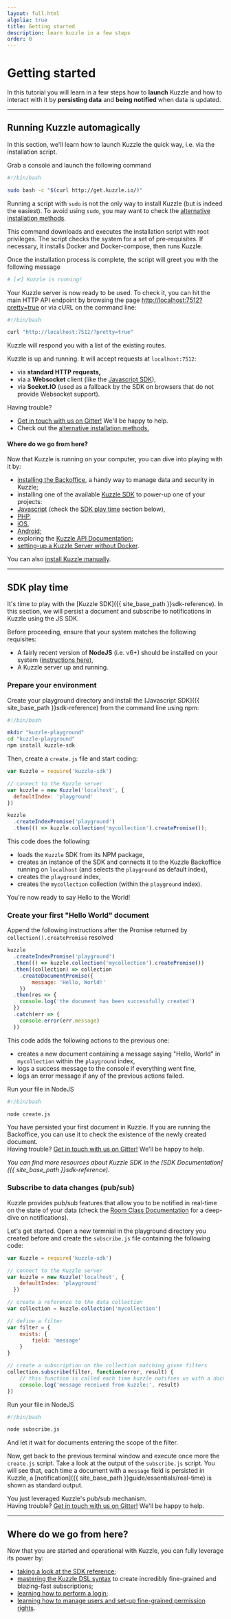 ```yaml
---
layout: full.html
algolia: true
title: Getting started
description: learn kuzzle in a few steps
order: 0
---
```


# Getting started

In this tutorial you will learn in a few steps how to **launch** Kuzzle and how to interact with it by **persisting data** and **being notified** when data is updated.

---

## Running Kuzzle automagically

In this section, we'll learn how to launch Kuzzle the quick way, i.e. via the installation script.

Grab a console and launch the following command

```bash
#!/bin/bash

sudo bash -c "$(curl http://get.kuzzle.io/)"
```

<aside class="notice">
Running a script with <code>sudo</code> is not the only way to install Kuzzle (but is indeed the easiest). To avoid using <code>sudo</code>, you may want to check the <a href="{{ site_base_path }}guide/essentials/installing-kuzzle/">alternative installation methods</a>.
</aside>

This command downloads and executes the installation script with root privileges. The script checks the system for a set of pre-requisites. If necessary, it installs Docker and Docker-compose, then runs Kuzzle.

Once the installation process is complete, the script will greet you with the following message

```bash
# [✔] Kuzzle is running!
```

Your Kuzzle server is now ready to be used. To check it, you can hit the main HTTP API endpoint by browsing the page <a href="http://localhost:7512?pretty=true">http://localhost:7512?pretty=true</a> or via cURL on the command line:

```bash
#!/bin/bash

curl "http://localhost:7512/?pretty=true"
```

Kuzzle will respond you with a list of the existing routes.

<aside class="success">
Kuzzle is up and running. It will accept requests at <code>localhost:7512</code>:
<ul>
  <li>via <strong>standard HTTP requests,</strong></li>
  <li>via a <strong>Websocket</strong> client (like the <a href="https://github.com/kuzzleio/sdk-javascript">Javascript SDK</a>),</li>
  <li>via <strong>Socket.IO</strong> (used as a fallback by the SDK on browsers that do not provide Websocket support).</li>
</ul>
</aside>

<aside class="notice">
Having trouble? 
<ul>
  <li><a href="https://gitter.im/kuzzleio/kuzzle">Get in touch with us on Gitter!</a> We'll be happy to help.</li>
  <li>Check out the <a href="{{ site_base_path }}guide/essentials/installing-kuzzle/">alternative installation methods.</a></li>
</ul>
</aside>

#### Where do we go from here?

Now that Kuzzle is running on your computer, you can dive into playing with it by:

* <a href="{{ site_base_path }}guide/essentials/installing-backoffice">installing the Backoffice</a>, a handy way to manage data and security in Kuzzle;
* installing one of the available <a href="{{ site_base_path }}sdk-reference/">Kuzzle SDK</a> to power-up one of your projects:
 * <a href="https://github.com/kuzzleio/sdk-javascript">Javascript</a> (check the <a href="{{ site_base_path }}guide/getting-started/#sdk-play-time">SDK play time</a> section below),
 * <a href="https://github.com/kuzzleio/sdk-php">PHP</a>,
 * <a href="https://github.com/kuzzleio/sdk-ios">iOS</a>,
 * <a href="https://github.com/kuzzleio/sdk-android">Android</a>;
* exploring the <a href="{{ site_base_path }}api-documentation">Kuzzle API Documentation</a>;
* <a href="{{ site_base_path }}guide/essentials/installing-kuzzle/#manually">setting-up a Kuzzle Server without Docker</a>.

<aside class="notice">
You can also <a href="{{ site_base_path }}guide/essentials/installing-kuzzle/#manually">install Kuzzle manually</a>.
</aside>

---

## SDK play time

It's time to play with the [Kuzzle SDK]({{ site_base_path }}sdk-reference). In this section, we will persist a document and subscribe to notifications in Kuzzle using the JS SDK.

Before proceeding, ensure that your system matches the following requisites:

* A fairly recent version of **NodeJS** (i.e. v6+) should be installed on your system (<a href="https://nodejs.org/en/download/">instructions here</a>),
* A Kuzzle server up and running.

### Prepare your environment

Create your playground directory and install the [Javascript SDK]({{ site_base_path }}sdk-reference) from the command line using npm:

```bash
#!/bin/bash

mkdir "kuzzle-playground"
cd "kuzzle-playground"
npm install kuzzle-sdk
```

Then, create a `create.js` file and start coding:

```javascript
var Kuzzle = require('kuzzle-sdk')

// connect to the Kuzzle server
var kuzzle = new Kuzzle('localhost', {
  defaultIndex: 'playground'
})

kuzzle
  .createIndexPromise('playground')
  .then(() => kuzzle.collection('mycollection').createPromise());
```

This code does the following:
* loads the `Kuzzle` SDK from its NPM package,
* creates an instance of the SDK and connects it to the Kuzzle Backoffice running on `localhost` (and selects the `playground` as default index),
* creates the `playground` index,
* creates the `mycollection` collection (within the `playground` index).

You're now ready to say Hello to the World!

### Create your first "Hello World" document

Append the following instructions after the Promise returned by `collection().createPromise` resolved

```javascript
kuzzle
  .createIndexPromise('playground')
  .then(() => kuzzle.collection('mycollection').createPromise())
  .then((collection) => collection
    .createDocumentPromise({
        message: 'Hello, World!'
    })
  .then(res => {
    console.log('the document has been successfully created')
  })
  .catch(err => {
    console.error(err.message)
  })

```

This code adds the following actions to the previous one:
* creates a new document containing a message saying "Hello, World" in `mycollection` within the `playground` index,
* logs a success message to the console if everything went fine,
* logs an error message if any of the previous actions failed.

Run your file in NodeJS

```bash
#!/bin/bash

node create.js
```

<aside class="success">
You have persisted your first document in Kuzzle. If you are running the Backoffice, you can use it to check the existence of the newly created document.
</aside>

<aside class="notice">
Having trouble? <a href="https://gitter.im/kuzzleio/kuzzle-bo">Get in touch with us on Gitter!</a> We'll be happy to help.
</aside>

_You can find more resources about Kuzzle SDK in the [SDK Documentation]({{ site_base_path }}sdk-reference)._

### Subscribe to data changes (pub/sub)

Kuzzle provides pub/sub features that allow you to be notified in real-time on the state of your data (check the <a href="{{ site_base_path }}sdk-reference/#room">Room Class Documentation</a> for a deep-dive on notifications).

Let's get started. Open a new termnial in the playground directory you created before and create the `subscribe.js` file containing the following code:

```javascript
var Kuzzle = require('kuzzle-sdk')

// connect to the Kuzzle server
var kuzzle = new Kuzzle('localhost', {
    defaultIndex: 'playground'
  })

// create a reference to the data collection
var collection = kuzzle.collection('mycollection')

// define a filter
var filter = {
    exists: {
        field: 'message'
    }
}

// create a subscription on the collection matching given filters
collection.subscribe(filter, function(error, result) {
    // this function is called each time kuzzle notifies us with a document matching our filters
    console.log('message received from kuzzle:', result)
})
```

Run your file in NodeJS

```bash
#!/bin/bash

node subscribe.js
```

And let it wait for documents entering the scope of the filter.

Now, get back to the previous terminal window and execute once more the `create.js` script. Take a look at the output of the `subscribe.js` script. You will see that, each time a document with a `message` field is persisted in Kuzzle, a [notification]({{ site_base_path }}guide/essentials/real-time) is shown as standard output.

<aside class="success">
You just leveraged Kuzzle's pub/sub mechanism.
</aside>

<aside class="notice">
Having trouble? <a href="https://gitter.im/kuzzleio/kuzzle-bo">Get in touch with us on Gitter!</a> We'll be happy to help.
</aside>

---

## Where do we go from here?

Now that you are started and operational with Kuzzle, you can fully leverage its power by:

* <a href="{{ site_base_path }}sdk-reference">taking a look at the SDK reference</a>;
* <a href="{{ site_base_path }}kuzzle-dsl">mastering the Kuzzle DSL syntax</a> to create incredibly fine-grained and blazing-fast subscriptions;
* <a href="{{ site_base_path }}guide/essentials/user-authentication/#perform-a-basic-login">learning how to perform a login</a>;
* <a href="{{ site_base_path }}guide/essentials/security/">learning how to manage users and set-up fine-grained permission rights</a>.
